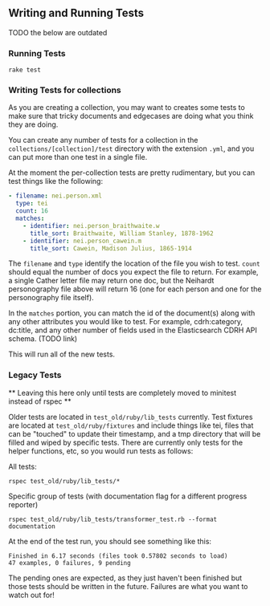 ## Writing and Running Tests

TODO the below are outdated

### Running Tests

```
rake test
```

### Writing Tests for collections

As you are creating a collection, you may want to creates some tests to make sure that tricky documents and edgecases are doing what you think they are doing.

You can create any number of tests for a collection in the `collections/[collection]/test` directory with the extension `.yml`, and you can put more than one test in a single file.

At the moment the per-collection tests are pretty rudimentary, but you can test things like the following:

```yaml
- filename: nei.person.xml
  type: tei
  count: 16
  matches:
    - identifier: nei.person_braithwaite.w
      title_sort: Braithwaite, William Stanley, 1878-1962
    - identifier: nei.person_cawein.m
      title_sort: Cawein, Madison Julius, 1865-1914
```

The `filename` and `type` identify the location of the file you wish to test.  `count` should equal the number of docs you expect the file to return. For example, a single Cather letter file may return one doc, but the Neihardt personography file above will return 16 (one for each person and one for the personography file itself).

In the `matches` portion, you can match the id of the document(s) along with any other attributes you would like to test.  For example, cdrh:category, dc:title, and any other number of fields used in the Elasticsearch CDRH API schema. (TODO link)

This will run all of the new tests.

### Legacy Tests

** Leaving this here only until tests are completely moved to minitest instead of rspec **

Older tests are located in `test_old/ruby/lib_tests` currently.  Test fixtures are located at `test_old/ruby/fixtures` and include things like tei, files that can be "touched" to update their timestamp, and a tmp directory that will be filled and wiped by specific tests.  There are currently only tests for the helper functions, etc, so you would run tests as follows:

All tests:
```
rspec test_old/ruby/lib_tests/*
```
Specific group of tests (with documentation flag for a different progress reporter)
```
rspec test_old/ruby/lib_tests/transformer_test.rb --format documentation
```
At the end of the test run, you should see something like this:
```
Finished in 6.17 seconds (files took 0.57802 seconds to load)
47 examples, 0 failures, 9 pending
```
The pending ones are expected, as they just haven't been finished but those tests should be written in the future.  Failures are what you want to watch out for!
